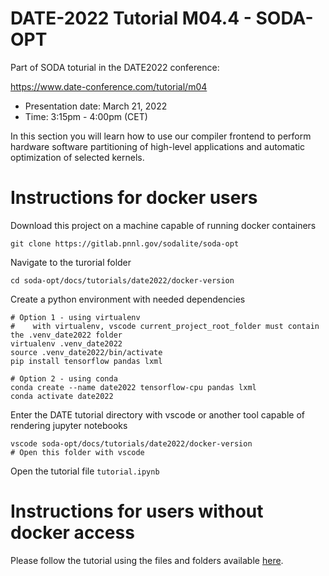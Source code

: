 # DATE-2022 Tutorial M04.4 - SODA-OPT

Part of SODA toturial in the DATE2022 conference: 

https://www.date-conference.com/tutorial/m04


* Presentation date: March 21, 2022
* Time: 3:15pm - 4:00pm (CET)

In this section you will learn how to use our compiler frontend to perform hardware software partitioning of high-level applications and automatic optimization of selected kernels.

# Instructions for docker users

Download this project on a machine capable of running docker containers

```
git clone https://gitlab.pnnl.gov/sodalite/soda-opt
```

Navigate to the turorial folder

```
cd soda-opt/docs/tutorials/date2022/docker-version
```

Create a python environment with needed dependencies

```
# Option 1 - using virtualenv
#    with virtualenv, vscode current_project_root_folder must contain the .venv_date2022 folder
virtualenv .venv_date2022
source .venv_date2022/bin/activate
pip install tensorflow pandas lxml

# Option 2 - using conda
conda create --name date2022 tensorflow-cpu pandas lxml
conda activate date2022
```

Enter the DATE tutorial directory with vscode or another tool capable of rendering jupyter notebooks

```
vscode soda-opt/docs/tutorials/date2022/docker-version
# Open this folder with vscode
```

Open the tutorial file `tutorial.ipynb`

# Instructions for users without docker access

Please follow the tutorial using the files and folders available [here](docs/tutorials/date2022/docker-version-executed).
